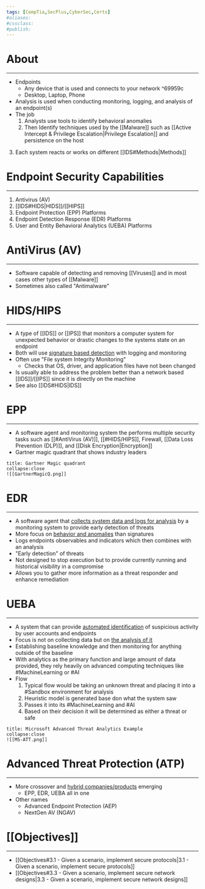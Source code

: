 ```yaml
---
tags: [CompTia,SecPlus,CyberSec,Certs]
#aliases:
#cssclass:
#publish:
---
```


# About
---
- Endpoints
	- Any device that is used and connects to your network ^69959c
	- Desktop, Laptop, Phone
- Analysis is used when conducting monitoring, logging, and analysis of an endpoint(s)
- The job
	1. Analysts use tools to identify behavioral anomalies
	2. Then Identify techniques used by the [[Malware]] such as [[Active Intercept & Privilege Escalation|Privilege Escalation]] and persistence on the host
3. Each system reacts or works on different [[IDS#Methods|Methods]]

# Endpoint Security Capabilities
---
1. Antivirus (AV)
2. [[IDS#HIDS|HIDS]]/[[HIPS]]
3. Endpoint Protection (EPP) Platforms
4. Endpoint Detection Response (EDR) Platforms
5. User and Entity Behavioral Analytics (UEBA) Platforms

# AntiVirus (AV)
---
- Software capable of detecting and removing [[Viruses]] and in most cases other types of [[Malware]]
- Sometimes also called "Antimalware"

# HIDS/HIPS
---
- A type of [[IDS]] or [[IPS]] that monitors a computer system for unexpected behavior or drastic changes to the systems state on an endpoint
- Both will use <u>signature based detection</u> with logging and monitoring
- Often use "File system Integrity Monitoring"
	- Checks that OS, driver, and application files have not been changed
- Is usually able to address the problem better than a network based [[IDS]]/[[IPS]] since it is directly on the machine
- See also [[IDS#HIDS|IDS]]

# EPP
---
- A software agent and monitoring system the performs multiple security tasks such as [[#AntiVirus (AV)]], [[#HIDS/HIPS]], Firewall, [[Data Loss Prevention (DLP)]], and [[Disk Encryption|Encryption]]
- Gartner magic quadrant that shows industry leaders

```ad-info
title: Gartner Magic quadrant
collapse:close
![[GartnerMagicQ.png]]
```

# EDR
---
- A software agent that <u>collects system data and logs for analysis</u> by a monitoring system to provide early detection of threats
- More focus on <u>behavior and anomalies</u> than signatures
- Logs endpoints observables and indicators which then combines with an analysis
- "Early detection" of threats
- Not designed to stop execution but to provide currently running and historical visibility in a compromise
- Allows you to gather more information as a threat responder and enhance remediation

# UEBA
---
- A system that can provide <u>automated identification</u> of suspicious activity by user accounts and endpoints
- Focus is not on collecting data but on <u>the analysis of it</u>
- Establishing baseline knowledge and then monitoring for anything outside of the baseline
- With analytics as the primary function and large amount of data provided, they rely heavily on advanced computing techniques like #MachineLearning or #AI
- Flow
	1. Typical flow would be taking an unknown threat and placing it into a #Sandbox environment for analysis
	2. Heuristic model is generated base don what the system saw
	3. Passes it into its #MachineLearning  and #AI
	4. Based on their decision it will be determined as either a threat or safe

```ad-info
title: Microsoft Advanced Threat Analytics Example
collapse:close
![[MS-ATT.png]]
```

# Advanced Threat Protection (ATP)
---
- More crossover and <u>hybrid companies/products</u> emerging
	- EPP, EDR, UEBA all in one
- Other names
	- Advanced Endpoint Protection (AEP)
	- NextGen AV (NGAV)

# [[Objectives]]
---
- [[Objectives#3.1 - Given a scenario, implement secure protocols|3.1 - Given a scenario, implement secure protocols]]
- [[Objectives#3.3 - Given a scenario, implement secure network designs|3.3 - Given a scenario, implement secure network designs]]